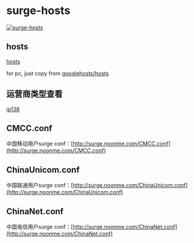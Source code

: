 # surge-hosts

[![surge-hosts](https://travis-ci.org/huanz/surge-hosts.svg)](https://travis-ci.org/huanz/surge-hosts)

## hosts

[hosts](https://raw.githubusercontent.com/huanz/surge-hosts/master/hosts)

for pc, just copy from [googlehosts/hosts](https://github.com/googlehosts/hosts)

## 运营商类型查看

[ip138](http://1212.ip138.com/ic.asp)

## CMCC.conf

 中国移动用户surge conf：[http://surge.noonme.com/CMCC.conf](http://surge.noonme.com/CMCC.conf)

## ChinaUnicom.conf

中国联通用户surge conf：[http://surge.noonme.com/ChinaUnicom.conf](http://surge.noonme.com/ChinaUnicom.conf)

## ChinaNet.conf

中国电信用户surge conf：[http://surge.noonme.com/ChinaNet.conf](http://surge.noonme.com/ChinaNet.conf)
